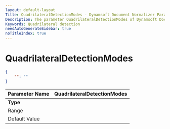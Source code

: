 ```yaml
---
layout: default-layout
Title: QuadrilateralDetectionModes - Dynamsoft Document Normalizer Parameters
Description: The parameter QuadrilateralDetectionModes of Dynamsoft Document Normalizer is XXX.
Keywords: Quadrilateral detection
needAutoGenerateSidebar: true
noTitleIndex: true
---
```


# QuadrilateralDetectionModes

```json
{
    "": ""
}
```

| Parameter Name | QuadrilateralDetectionModes |
| :------------- | :-------------------------- |
| **Type** |  |
| Range |  |
| Default Value |  |
